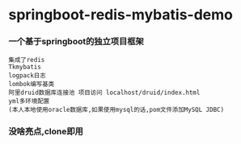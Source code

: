 # springboot-redis-mybatis-demo

### 一个基于springboot的独立项目框架
    集成了redis
    Tkmybatis
    logpack日志
    lombok编写基类
    阿里druid数据库连接池 项目访问 localhost/druid/index.html
    yml多环境配置
    (本人本地使用oracle数据库,如果使用mysql的话,pom文件添加MySQL JDBC)
    
###  没啥亮点,clone即用    
    
